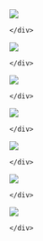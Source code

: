 <html>
<head>
<meta charset="utf-8">
        <link href="gallerystyle.css" rel="stylesheet" type="text/css">
<title>Untitled Document</title>

</head>

<body>
<div class="gstyle">
        <a href="IMG_20240904_124349_701.jpg
" target="_blank">
    <img src="IMG_20240904_124349_701.jpg
"></a>
    
    </div>

<div class="gstyle">
        <a href="Screenshot_20240904-130612_KMPlayer.jpg
" target="_blank">
    <img src="Screenshot_20240904-130612_KMPlayer.jpg
"></a>
    
    </div>


<div class="gstyle">
        <a href="IMG_20240904_124344_824.jpg
" target="_blank">
    <img src="IMG_20240904_124344_824.jpg
"></a>
    
    </div>




<div class="gstyle">
        <a href="IMG_20240904_124344_654.jpg
" target="_blank">
    <img src="IMG_20240904_124344_654.jpg
"></a>
    
    </div>






<div class="banstyle">
        <a href="IMG_20240904_124340_535.jpg
" target="_blank">
    <img src="IMG_20240904_124340_535.jpg
"></a>
    
    </div>



<div class="banstyle">
        <a href="IMG_20240904_124338_350.jpg
" target="_blank">
    <img src="IMG_20240904_124338_350.jpg
"></a>
    
    </div>




<div class="banstyle">
        <a href="IMG_20240904_124337_887.jpg
" target="_blank">
    <img src="IMG_20240904_124337_887.jpg
"></a>
    
    </div>






    
    
    
</body>
</html>
